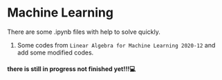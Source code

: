 # Machine Learning

There are some .ipynb files with help to solve quickly. 

1. Some codes from `Linear Algebra for Machine Learning 2020-12` and add some modified codes. 

  #### there is still in progress not finished yet!!!💻
